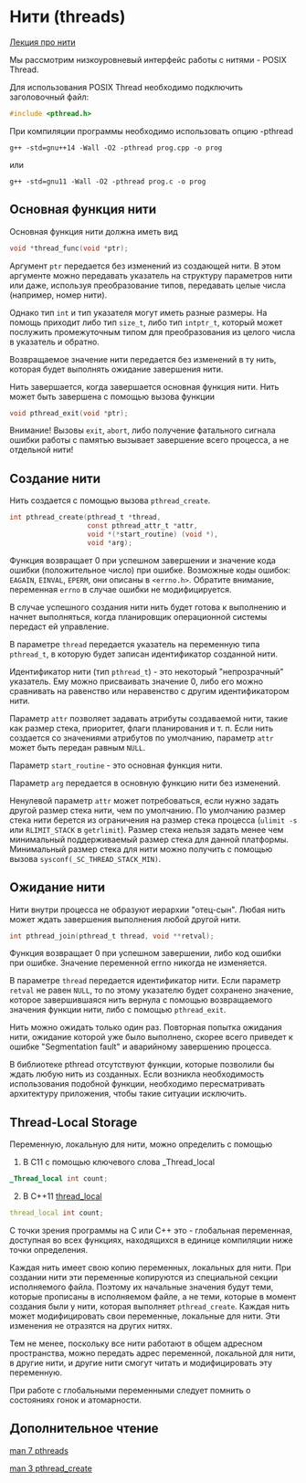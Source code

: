 # Нити (threads)

[Лекция про нити](../00-lectures/28-thread/28-thread.pdf)

Мы рассмотрим низкоуровневый интерфейс работы с нитями - POSIX Thread.

Для использования POSIX Thread необходимо подключить заголовочный файл:
```c
#include <pthread.h>
```

При компиляции программы необходимо использовать опцию -pthread
```
g++ -std=gnu++14 -Wall -O2 -pthread prog.cpp -o prog
```
или
```
g++ -std=gnu11 -Wall -O2 -pthread prog.c -o prog
```

## Основная функция нити

Основная функция нити должна иметь вид
```c
void *thread_func(void *ptr);
```

Аргумент `ptr` передается без изменений из создающей нити. В этом аргументе можно передавать указатель на структуру параметров нити
или даже, используя преобразование типов, передавать целые числа (например, номер нити).

Однако тип `int` и тип указателя могут иметь разные размеры. На помощь приходит либо тип `size_t`, либо тип `intptr_t`,
который может послужить промежуточным типом для преобразования из целого числа в указатель и обратно.

Возвращаемое значение нити передается без изменений в ту нить, которая будет выполнять ожидание завершения нити.

Нить завершается, когда завершается основная функция нити. Нить может быть завершена с помощью вызова функции
```c
void pthread_exit(void *ptr);
```

Внимание! Вызовы `exit`, `abort`, либо получение фатального сигнала ошибки работы с памятью вызывает завершение всего процесса,
а не отдельной нити!

## Создание нити

Нить создается с помощью вызова `pthread_create`.

```c
int pthread_create(pthread_t *thread,
                   const pthread_attr_t *attr,
                   void *(*start_routine) (void *),
                   void *arg);
```

Функция возвращает 0 при успешном завершении и значение кода ошибки (положительное число)
при ошибке. Возможные коды ошибок: `EAGAIN`, `EINVAL`, `EPERM`, они описаны в `<errno.h>`.
Обратите внимание, переменная `errno` в случае ошибки не модифицируется.

В случае успешного создания нити нить будет готова к выполнению и начнет выполняться, когда планировщик
операционной системы передаст ей управление.

В параметре `thread` передается указатель на переменную типа `pthread_t`, в которую будет записан
идентификатор созданной нити.

Идентификатор нити (тип `pthread_t`) - это некоторый "непрозрачный" указатель. Ему можно присваивать значение 0,
либо его можно сравнивать на равенство или неравенство с другим идентификатором нити.

Параметр `attr` позволяет задавать атрибуты создаваемой нити, такие как размер стека, приоритет, флаги планирования и т. п.
Если нить создается со значениями атрибутов по умолчанию, параметр `attr` может быть передан равным `NULL`.

Параметр `start_routine` - это основная функция нити.

Параметр `arg` передается в основную функцию нити без изменений.

Ненулевой параметр `attr` может потребоваться, если нужно задать другой размер стека нити, чем по умолчанию.
По умолчанию размер стека нити берется из ограничения на размер стека процесса (`ulimit -s` или `RLIMIT_STACK`
в `getrlimit`). Размер стека нельзя задать менее чем минимальный поддерживаемый размер стека для данной
платформы. Минимальный размер стека для нити можно получить с помощью вызова `sysconf(_SC_THREAD_STACK_MIN)`.

## Ожидание нити

Нити внутри процесса не образуют иерархии "отец-сын". Любая нить может ждать завершения выполнения любой другой нити.

```c
int pthread_join(pthread_t thread, void **retval);
```

Функция возвращает 0 при успешном завершении, либо код ошибки при ошибке. Значение переменной errno никогда не изменяется.

В параметре `thread` передается идентификатор нити. Если параметр `retval` не равен `NULL`, то по этому указателю будет сохранено
значение, которое завершившаяся нить вернула с помощью возвращаемого значения функции нити, либо с помощью `pthread_exit`.

Нить можно ожидать только один раз. Повторная попытка ожидания нити, ожидание которой уже было выполнено, скорее всего приведет
к ошибке "Segmentation fault" и аварийному завершению процесса.

В библиотеке pthread отсутствуют функции, которые позволили бы ждать любую нить из созданных. Если возникла необходимость использования
подобной функции, необходимо пересматривать архитектуру приложения, чтобы такие ситуации исключить.

## Thread-Local Storage

Переменную, локальную для нити, можно определить с помощью

1) В C11 с помощью ключевого слова _Thread_local
```c
_Thread_local int count;
```

2) В C++11 [thread_local](http://en.cppreference.com/w/cpp/language/storage_duration)
```cpp
thread_local int count;
```

С точки зрения программы на C или C++ это - глобальная переменная, доступная во всех функциях, находящихся в единице компиляции
ниже точки определения.

Каждая нить имеет свою копию переменных, локальных для нити. При создании нити эти переменные копируются из специальной секции исполняемого файла.
Поэтому их начальные значения будут теми, которые прописаны в исполняемом файле, а не теми, которые в момент создания были у
нити, которая выполняет `pthread_create`. Каждая нить может модифицировать свои переменные, локальные для нити. Эти изменения
не отразятся на других нитях.

Тем не менее, поскольку все нити работают в общем адресном пространства, можно передать адрес переменной, локальной для нити, в другие
нити, и другие нити смогут читать и модифицировать эту переменную.

При работе с глобальными переменными следует помнить о состояниях гонок и атомарности.

## Дополнительное чтение

[man 7 pthreads](http://man7.org/linux/man-pages/man7/pthreads.7.html)

[man 3 pthread_create](http://man7.org/linux/man-pages/man3/pthread_create.3.html) 
